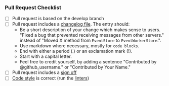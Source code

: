 ### Pull Request Checklist

<!-- Please read https://matrix-org.github.io/synapse/latest/development/contributing_guide.html before submitting your pull request -->

* [ ] Pull request is based on the develop branch
* [ ] Pull request includes a [changelog file](https://matrix-org.github.io/synapse/latest/development/contributing_guide.html#changelog). The entry should:
  - Be a short description of your change which makes sense to users. "Fixed a bug that prevented receiving messages from other servers." instead of "Moved X method from `EventStore` to `EventWorkerStore`.".
  - Use markdown where necessary, mostly for `code blocks`.
  - End with either a period (.) or an exclamation mark (!).
  - Start with a capital letter.
  - Feel free to credit yourself, by adding a sentence "Contributed by @github_username." or "Contributed by Your Name."
* [ ] Pull request includes a [sign off](https://matrix-org.github.io/synapse/latest/development/contributing_guide.html#sign-off)
* [ ] [Code style](https://matrix-org.github.io/synapse/latest/code_style.html) is correct
  (run the [linters](https://matrix-org.github.io/synapse/latest/development/contributing_guide.html#run-the-linters))
